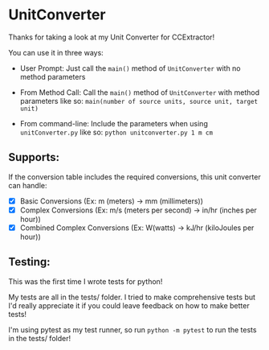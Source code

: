 # UnitConverter

Thanks for taking a look at my Unit Converter for CCExtractor!

You can use it in three ways:

- User Prompt: Just call the `main()` method of `UnitConverter` with no method parameters

- From Method Call: Call the `main()` method of `UnitConverter` with method parameters like so:  `main(number of source units, source unit, target unit)`

- From command-line: Include the parameters when using `unitConverter.py` like so: `python unitconverter.py 1 m cm`

## Supports:

If the conversion table includes the required conversions, this unit converter can handle:

- [x] Basic Conversions (Ex: m (meters) -> mm (millimeters))
- [x] Complex Conversions (Ex: m/s (meters per second) -> in/hr (inches per hour))
- [x] Combined Complex Conversions (Ex: W(watts) -> kJ/hr (kiloJoules per hour))

## Testing:

This was the first time I wrote tests for python!

My tests are all in the tests/ folder. I tried to make comprehensive tests but I'd really appreciate it if you could leave feedback on how to make better tests!

I'm using pytest as my test runner, so run `python -m pytest` to run the tests in the tests/ folder!